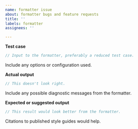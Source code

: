 ```yaml
---
name: formatter issue
about: formatter bugs and feature requests
title: ''
labels: formatter
assignees: ''

---
```


**Test case**

```systemverilog
// Input to the formatter, preferably a reduced test case.
```

Include any options or configuration used.

**Actual output**

```systemverilog
// This doesn't look right.
```

Include any possible diagnostic messages from the formatter.

**Expected or suggested output**

```systemverilog
// This result would look better from the formatter.
```

Citations to published style guides would help.
